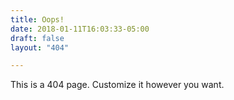 ```yaml
---
title: Oops!
date: 2018-01-11T16:03:33-05:00
draft: false
layout: "404"

---
```


This is a 404 page. Customize it however you want.